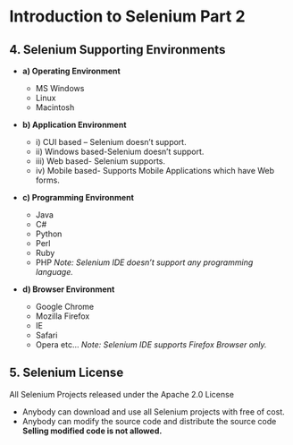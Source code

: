 # Introduction to Selenium Part 2

## 4. Selenium Supporting Environments
-   **a) Operating Environment**
    -   MS Windows
    -   Linux
    -   Macintosh

-   **b) Application Environment**
    -   i) CUI based – Selenium doesn’t support.
    -   ii) Windows based-Selenium doesn’t support.
    -   iii) Web based- Selenium supports.
    -   iv) Mobile based- Supports Mobile Applications which have Web forms.

-   **c) Programming Environment**
    -   Java
    -   C#
    -   Python
    -   Perl
    -   Ruby
    -   PHP
*Note: Selenium IDE doesn’t support any programming language.*

-   **d) Browser Environment**
    -   Google Chrome
    -   Mozilla Firefox
    -   IE
    -   Safari
    -   Opera etc…
*Note: Selenium IDE supports Firefox Browser only.*

## 5. Selenium License
All Selenium Projects released under the Apache 2.0 License
- Anybody can download and use all Selenium projects with free of cost.
- Anybody can modify the source code and distribute the source code
**Selling modified code is not allowed.**